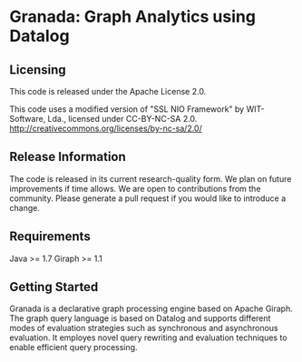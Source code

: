 Granada: Graph Analytics using Datalog
==============================================

Licensing
---------
This code is released under the Apache License 2.0.

This code uses a modified version of "SSL NIO Framework" by WIT-Software, Lda., licensed under CC-BY-NC-SA 2.0. http://creativecommons.org/licenses/by-nc-sa/2.0/

Release Information
-------------------
The code is released in its current research-quality form. We plan on future improvements if time allows. We are open to contributions from the community. Please generate a pull request if you would like to introduce a change.

Requirements
------------
Java >= 1.7
Giraph >= 1.1 

Getting Started
---------------
Granada is a declarative graph processing engine based on Apache Giraph. The graph query language is based on Datalog and supports different modes of evaluation strategies such as synchronous and asynchronous evaluation. It employes novel query rewriting and evaluation techniques to enable efficient query processing.